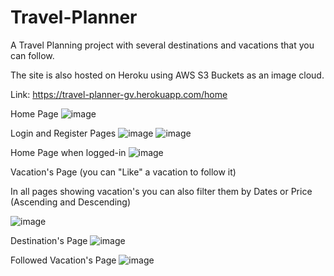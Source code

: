 # Travel-Planner
A Travel Planning project with several destinations and vacations that you can follow.

The site is also hosted on Heroku using AWS S3 Buckets as an image cloud.

Link: https://travel-planner-gv.herokuapp.com/home

Home Page
![image](https://user-images.githubusercontent.com/107947484/218190743-ed4a8709-99eb-4ed6-af44-0d89d8e6f1a2.png)

Login and Register Pages
![image](https://user-images.githubusercontent.com/107947484/218191574-a9613842-8a96-4a7c-b37f-83f9367beebd.png)
![image](https://user-images.githubusercontent.com/107947484/218191599-e9da2d8f-92ec-4d0f-a81f-3951e2776512.png)

Home Page when logged-in
![image](https://user-images.githubusercontent.com/107947484/218191886-d03b6b9e-54a6-458f-939f-ee7c4cfb1a27.png)

Vacation's Page (you can "Like" a vacation to follow it)

In all pages showing vacation's you can also filter them by Dates or Price (Ascending and Descending)

![image](https://user-images.githubusercontent.com/107947484/218191312-4cee499a-3456-418d-94d6-ed0c398f0505.png)

Destination's Page
![image](https://user-images.githubusercontent.com/107947484/218191380-ca5d1058-f60d-4bc8-8da4-a99b956d9197.png)

Followed Vacation's Page
![image](https://user-images.githubusercontent.com/107947484/218191439-4a82eefc-3afb-4e4b-81f8-c7266ad43e90.png)
